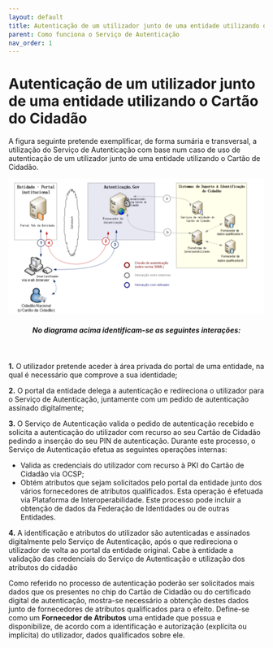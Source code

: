 ```yaml
---
layout: default
title: Autenticação de um utilizador junto de uma entidade utilizando o Cartão do Cidadão
parent: Como funciona o Serviço de Autenticação
nav_order: 1
---
```


# Autenticação de um utilizador junto de uma entidade utilizando o Cartão do Cidadão


A figura seguinte pretende exemplificar, de forma sumária e transversal, a utilização do Serviço de Autenticação com base num caso de uso de autenticação de um utilizador junto de uma entidade utilizando o Cartão de Cidadão.


<div align="center">
  <img src="../../assets/images/MicrosoftTeams-image (3) (1).png" alt="No diagrama acima identificam-se as seguintes interações:">
  <h5>No diagrama acima identificam-se as seguintes interações:</h5>
</div>
<br>



**1.** O utilizador pretende aceder à área privada do portal de uma entidade, na qual é necessário que comprove a sua identidade; &#x20;

**2.** O portal da entidade delega a autenticação e redireciona o utilizador para o Serviço de Autenticação, juntamente com um pedido de autenticação assinado digitalmente; &#x20;

**3.** O Serviço de Autenticação valida o pedido de autenticação recebido e solicita a autenticação do utilizador com recurso ao seu Cartão de Cidadão pedindo a inserção do seu PIN de autenticação. Durante este processo, o Serviço de Autenticação efetua as seguintes operações internas:

* Valida as credenciais do utilizador com recurso à PKI do Cartão de Cidadão via OCSP; &#x20;
* Obtém atributos que sejam solicitados pelo portal da entidade junto dos vários fornecedores de atributos qualificados. Esta operação é efetuada via Plataforma de Interoperabilidade. Este processo pode incluir a obtenção de dados da Federação de Identidades ou de outras Entidades.

**4.** A identificação e atributos do utilizador são autenticadas e assinados digitalmente pelo Serviço de Autenticação, após o que redireciona o utilizador de volta ao portal da entidade original. Cabe à entidade a validação das credenciais do Serviço de Autenticação e utilização dos atributos do cidadão

Como referido no processo de autenticação poderão ser solicitados mais dados que os presentes no chip do Cartão de Cidadão ou do certificado digital de autenticação, mostra-se necessário a obtenção destes dados junto de fornecedores de atributos qualificados para o efeito. Define-se como um **Fornecedor de Atributos** uma entidade que possua e disponibilize, de acordo com a identificação e autorização (explícita ou implícita) do utilizador, dados qualificados sobre ele.
